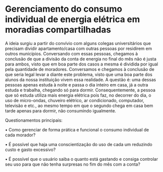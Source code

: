 # Gerenciamento do consumo individual de energia elétrica em moradias compartilhadas

A ideia surgiu a partir do convívio com alguns colegas universitários que precisam dividir apartamento/casa com outras pessoas por residirem em outros municípios. Conversando com essas pessoas, chegamos à conclusão de que a divisão da conta de energia no final do mês não é justa para ambos, visto que em boa parte dos casos a mesma é dividida por igual pela quantidade de moradores. Conversamos e chegamos à conclusão de que seria legal levar a diante este problema, visto que uma boa parte dos alunos da nossa instituição vivem essa realidade. A questão é: uma dessas pessoas apenas estuda à noite e passa o dia inteiro em casa, já a outra estuda e trabalha, chegando só para dormir. Consequentemente, a pessoa que só estuda utiliza mais energia elétrica pois faz, no decorrer do dia, o uso de micro-ondas, chuveiro elétrico, ar condicionado, computador, televisão e etc., ao mesmo tempo em que o segundo chega em casa bem tarde apenas para dormir, não consumindo igualmente.

Questionamentos principais:

•	Como gerenciar de forma prática e funcional o consumo individual de cada morador? 

•	É possível que haja uma conscientização do uso de cada um reduzindo custo e gasto excessivo?

•	 É possível que o usuário saiba o quanto está gastando e consiga controlar seu uso para que não tenha surpresas no fim do mês com 
a conta?

